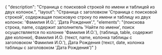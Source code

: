 {
"description": "Страница с поисковой строкой по имени и таблицей из двух колонок.",
"layout": "Страница с заголовком 'Страница с поисковой строкой', содержащая поисковую строку по имени и таблицу из двух колонок: 'Фамилия И.О.', 'Дата Рождения'.",
"elements": "(поискова строка, name, содержит заполнитель 'Найти по имени', поиск осуществляется по колонке 'Фамилия И.О.'),
(таблица, table, содержит две колонки),
Фамилия И.О. (текст, name, колонка таблицы с заголовоком 'Фамилия И.О.'),
Дата Рождения (текст, date, колонка таблицы с заголовоком 'Дата Рождения')"
}